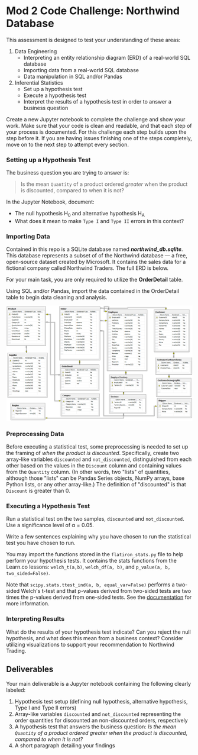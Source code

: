 # Mod 2 Code Challenge: Northwind Database

This assessment is designed to test your understanding of these areas:

1. Data Engineering
    - Interpreting an entity relationship diagram (ERD) of a real-world SQL database
    - Importing data from a real-world SQL database
    - Data manipulation in SQL and/or Pandas
2. Inferential Statistics
    - Set up a hypothesis test
    - Execute a hypothesis test
    - Interpret the results of a hypothesis test in order to answer a business question

Create a new Jupyter notebook to complete the challenge and show your work. Make sure that your code is clean and readable, and that each step of your process is documented. For this challenge each step builds upon the step before it. If you are having issues finishing one of the steps completely, move on to the next step to attempt every section.

### Setting up a Hypothesis Test

The business question you are trying to answer is:

> Is the mean `Quantity` of a product ordered *greater* when the product is discounted, compared to when it is not?

In the Jupyter Notebook, document:

 - The null hypothesis H<sub>0</sub> and alternative hypothesis H<sub>A</sub>
 - What does it mean to make `Type I` and `Type II` errors in this context?

### Importing Data

Contained in this repo is a SQLite database named ***northwind_db.sqlite***.  This database represents a subset of of the Northwind database — a free, open-source dataset created by Microsoft.  It contains the sales data for a fictional company called Northwind Traders.  The full ERD is below.

For your main task, you are only required to utilize the **OrderDetail** table.

Using SQL and/or Pandas, import the data contained in the OrderDetail table to begin data cleaning and analysis.

![Northwind ERD](northwind_erd.png)

### Preprocessing Data

Before executing a statistical test, some preprocessing is needed to set up the framing of *when the product is discounted*.  Specifically, create two array-like variables `discounted` and `not_discounted`, distinguished from each other based on the values in the `Discount` column and containing values from the `Quantity` column.  (In other words, two "lists" of quantities, although those "lists" can be Pandas Series objects, NumPy arrays, base Python lists, or any other array-like.)  The definition of "discounted" is that `Discount` is greater than 0.

### Executing a Hypothesis Test

Run a statistical test on the two samples, `discounted` and `not_discounted`.  Use a significance level of &alpha; = 0.05.

Write a few sentences explaining why you have chosen to run the statistical test you have chosen to run.

You may import the functions stored in the `flatiron_stats.py` file to help perform your hypothesis tests. It contains the stats functions from the Learn.co lessons: `welch_t(a,b)`, `welch_df(a, b)`, and `p_value(a, b, two_sided=False)`.

Note that `scipy.stats.ttest_ind(a, b, equal_var=False)` performs a two-sided Welch's t-test and that p-values derived from two-sided tests are two times the p-values derived from one-sided tests. See the [documentation](https://docs.scipy.org/doc/scipy/reference/generated/scipy.stats.ttest_ind.html) for more information.

### Interpreting Results

What do the results of your hypothesis test indicate?  Can you reject the null hypothesis, and what does this mean from a business context?  Consider utilizing visualizations to support your recommendation to Northwind Trading.

## Deliverables

Your main deliverable is a Jupyter notebook containing the following clearly labeled:

1. Hypothesis test setup (defining null hypothesis, alternative hypothesis, Type I and Type II errors)
2. Array-like variables `discounted` and `not_discounted` representing the order quantities for discounted an non-discounted orders, respectively
3. A hypothesis test that answers the business question: *Is the mean `Quantity` of a product ordered greater when the product is discounted, compared to when it is not?*
4. A short paragraph detailing your findings
